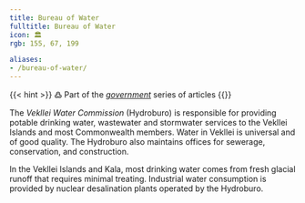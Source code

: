 ```yaml
---
title: Bureau of Water
fulltitle: Bureau of Water
icon: 🏛️
rgb: 155, 67, 199

aliases:
- /bureau-of-water/
---
```

{{< hint >}}
߷ Part of the *[government](/government/)* series of articles
{{</hint>}}

The *Vekllei Water Commission* (Hydroburo) is responsible for providing potable drinking water, wastewater and stormwater services to the Vekllei Islands and most Commonwealth members. Water in Vekllei is universal and of good quality. The Hydroburo also maintains offices for sewerage, conservation, and construction.

In the Vekllei Islands and Kala, most drinking water comes from fresh glacial runoff that requires minimal treating. Industrial water consumption is provided by nuclear desalination plants operated by the Hydroburo.